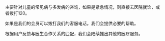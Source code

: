 主要针对儿童的常见病与多发病的咨询，如果是紧急情况，则直接去医院就诊，或者拨打120。

如果是我们的会员可以拨打我们的客服电话，我们会提供必要的帮助。

根据用户反馈与医生合作关系的匹配，我们会陆续推出其他的医疗服务。

